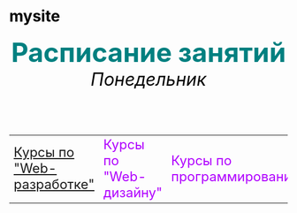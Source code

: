 # mysite
<HTML>
<HEAD>
</HEAD>
<BODY TEXT="000000">
<P ALIGN="CENTER">
<FONT COLOR="#008080" SIZE="7">
<B>Расписание занятий</B></FONT><BR> <FONT SIZE="6"><I> Понедельник</I></FONT> <BR><BR>
</P>
<BR><BR>
<CENTER>
<TABLE WIDTH=80%>
<TR><TD><FONT SIZE="5"><A HREF="ras.HTML">Курсы по "Web-разработке"</A></FONT></TD>
 <TD><FONT COLOR="#B000FF" SIZE="5">Курсы по "Web-дизайну"</FONT></TD> 
<TD><FONT COLOR="#B000FF" SIZE="5">Курсы по программированию</FONT></TD>
</TR>
</TABLE>
</CENTER>
</BODY>
</HTML>
